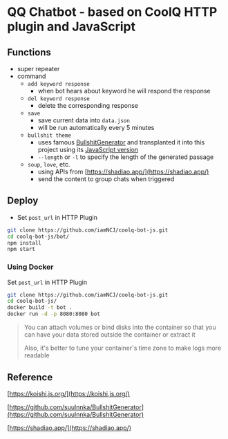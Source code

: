 # QQ Chatbot - based on CoolQ HTTP plugin and JavaScript

## Functions

- super repeater
- command
  - `add keyword response`
    - when bot hears about keyword he will respond the response
  - `del keyword response`
    - delete the corresponding response
  - `save`
    - save current data into `data.json`
    - will be run automatically every 5 minutes
  - `bullshit theme`
    - uses famous [BullshitGenerator](https://github.com/menzi11/BullshitGenerator) and transplanted it into this project using its [JavaScript version](https://github.com/suulnnka/BullshitGenerator)
    - `--length` or `-l` to specify the length of the generated passage
  - `soup`, `love`, etc.
    - using APIs from [https://shadiao.app/](https://shadiao.app/)
    - send the content to group chats when triggered

## Deploy

- Set `post_url` in HTTP Plugin

```bash
git clone https://github.com/iamNCJ/coolq-bot-js.git
cd coolq-bot-js/bot/
npm install
npm start
```

### Using Docker

Set `post_url` in HTTP Plugin

```bash
git clone https://github.com/iamNCJ/coolq-bot-js.git
cd coolq-bot-js/
docker build -t bot .
docker run -d -p 8080:8080 bot
```

> You can attach volumes or bind disks into the container so that you can have your data stored outside the container or extract it
>
> Also, it's better to tune your container's time zone to make logs more readable

## Reference

[https://koishi.js.org/](https://koishi.js.org/)

[https://github.com/suulnnka/BullshitGenerator](https://github.com/suulnnka/BullshitGenerator)

[https://shadiao.app/](https://shadiao.app/)